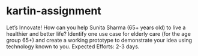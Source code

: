 # kartin-assignment
Let’s Innovate!  How can you help Sunita Sharma (65+ years old) to live a healthier and better life? Identify one use case for elderly care (for the age group 65+) and create a working prototype to demonstrate your idea using technology known to you. Expected Efforts: 2-3 days.
